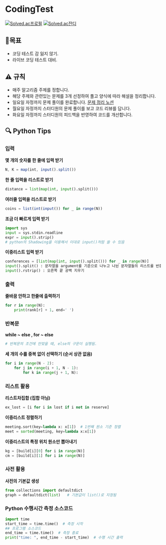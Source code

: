 # CodingTest

[![Solved.ac프로필](http://mazassumnida.wtf/api/v2/generate_badge?boj=sw_devin)](https://solved.ac/sw_devin)
[![Solved.ac잔디](http://mazandi.herokuapp.com/api?handle=sw_devin&theme=warm)](https://solved.ac/sw_devin)

## 📍목표

- 코딩 테스트 감 잃지 않기.
- 라이브 코딩 테스트 대비.

## ⚠️ 규칙

- 매주 알고리즘 주제를 정합니다.
- 해당 주제와 관련있는 문제를 3개 선정하여 풀고 양식에 따라 해설을 정리합니다.
- 일요일 자정까지 문제 풀이를 완료합니다. [문제 정리 노션](https://yebini.notion.site/8bdfab3193b14ba6adf1695372df85f3?v=5309f437f6a140c8829b2e3132864ff5)
- 월요일 자정까지 스터디원의 문제 풀이를 보고 코드 리뷰를 답니다.
- 화요일 자정까지 스터디원의 피드백을 반영하여 코드를 개선합니다.

## 🔍 Python Tips

### 입력

**몇 개의 숫자를 한 줄에 입력 받기**

```jsx
N, K = map(int, input().split())
```

**한 줄 입력을 리스트로 받기**

```python
distance = list(map(int, input().split()))
```

**여러줄 입력을 리스트로 받기**

```jsx
coins = list(int(input()) for _ in range(N))
```

**조금 더 빠르게 입력 받기**

```python
import sys
input = sys.stdin.readline
expr = input().strip()
# python의 Shadowing을 이용해서 이대로 input()처럼 쓸 수 있음
```

**이중리스트 입력 받기**

```python
conferences = [list(map(int, input().split())) for _ in range(N)]
input().split() : 문자열을 argument를 기준으로 나누고 나뉜 문자열들의 리스트를 반환
input().rstrip() : 오른쪽 끝 공백 지우기
```

### 출력

**줄바꿈 안하고 한줄에 출력하기**

```python
for r in range(N):
    print(rank[r] + 1, end=' ')
```

### 반복문

**while ~ else , for ~ else** 

```python
# 반복문의 조건에 안맞을 때, else의 구문이 실행됨.
```

**세 개의 수를 중복 없이 선택하기 (순서 상관 없음)**

```python
for i in range(N - 2):
    for j in range(i + 1, N - 1):
        for k in range(j + 1, N):
```

### 리스트 활용

**리스트차집합 (집합 아님)**

```python
ex_lost = [i for i in lost if i not in reserve]
```

**이중리스트 정렬하기**

```python
meeting.sort(key=lambda x: x[1])  # 1번째 원소 기준 정렬
meet = sorted(meeting, key=lambda x:x[1])
```

**이중리스트의 특정 위치 원소만 뽑아내기**

```python
kg = [build[i][0] for i in range(N)]
cm = [build[i][1] for i in range(N)]
```

### 사전 활용

**사전의 기본값 생성**

```python
from collections import defaultdict
graph = defaultdict(list)   # 기본값이 list()로 지정됨
```

### Python 수행시간 측정 소스코드

```python
import time
start_time = time.time()  # 측정 시작
## 프로그램 소스코드
end_time = time.time()  # 측정 종료
print("time: ", end_time - start_time)  # 수행 시간 출력
```
